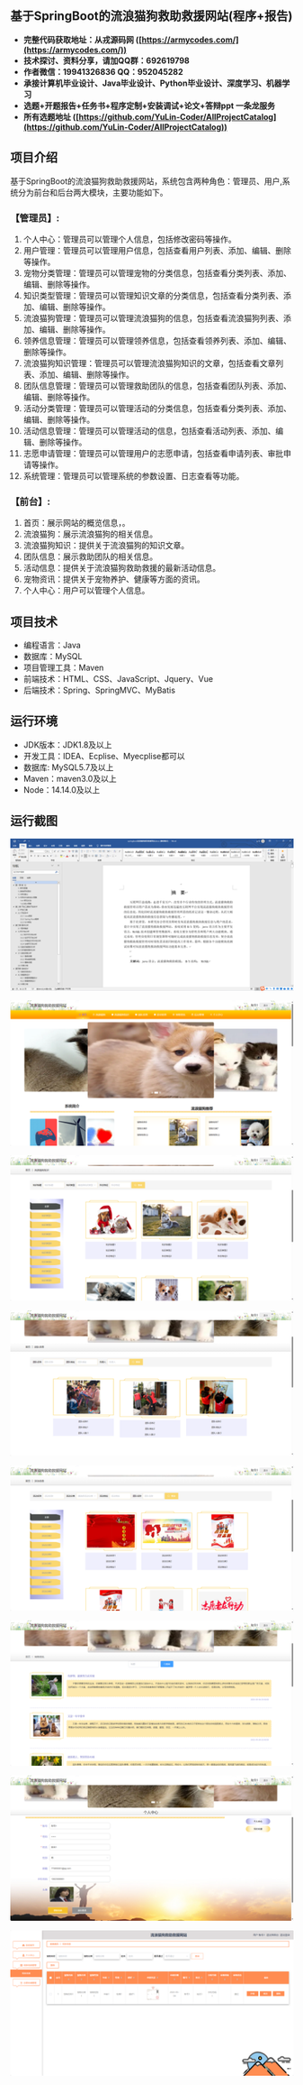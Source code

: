 ## 基于SpringBoot的流浪猫狗救助救援网站(程序+报告)

- <b>完整代码获取地址：从戎源码网 ([https://armycodes.com/](https://armycodes.com/))</b>
- <b>技术探讨、资料分享，请加QQ群：692619798</b> 
- <b>作者微信：19941326836  QQ：952045282</b> 
- <b>承接计算机毕业设计、Java毕业设计、Python毕业设计、深度学习、机器学习</b>
- <b>选题+开题报告+任务书+程序定制+安装调试+论文+答辩ppt 一条龙服务</b>
- <b>所有选题地址 ([https://github.com/YuLin-Coder/AllProjectCatalog](https://github.com/YuLin-Coder/AllProjectCatalog)) </b>

## 项目介绍
基于SpringBoot的流浪猫狗救助救援网站，系统包含两种角色：管理员、用户,系统分为前台和后台两大模块，主要功能如下。

### 【管理员】:
1. 个人中心：管理员可以管理个人信息，包括修改密码等操作。
2. 用户管理：管理员可以管理用户信息，包括查看用户列表、添加、编辑、删除等操作。
3. 宠物分类管理：管理员可以管理宠物的分类信息，包括查看分类列表、添加、编辑、删除等操作。
4. 知识类型管理：管理员可以管理知识文章的分类信息，包括查看分类列表、添加、编辑、删除等操作。
5. 流浪猫狗管理：管理员可以管理流浪猫狗的信息，包括查看流浪猫狗列表、添加、编辑、删除等操作。
6. 领养信息管理：管理员可以管理领养信息，包括查看领养列表、添加、编辑、删除等操作。
7. 流浪猫狗知识管理：管理员可以管理流浪猫狗知识的文章，包括查看文章列表、添加、编辑、删除等操作。
8. 团队信息管理：管理员可以管理救助团队的信息，包括查看团队列表、添加、编辑、删除等操作。
9. 活动分类管理：管理员可以管理活动的分类信息，包括查看分类列表、添加、编辑、删除等操作。
10. 活动信息管理：管理员可以管理活动的信息，包括查看活动列表、添加、编辑、删除等操作。
11. 志愿申请管理：管理员可以管理用户的志愿申请，包括查看申请列表、审批申请等操作。
12. 系统管理：管理员可以管理系统的参数设置、日志查看等功能。

### 【前台】:
1. 首页：展示网站的概览信息，。
2. 流浪猫狗：展示流浪猫狗的相关信息。
3. 流浪猫狗知识：提供关于流浪猫狗的知识文章。
4. 团队信息：展示救助团队的相关信息。
5. 活动信息：提供关于流浪猫狗救助救援的最新活动信息。
6. 宠物资讯：提供关于宠物养护、健康等方面的资讯。
7. 个人中心：用户可以管理个人信息。

## 项目技术
- 编程语言：Java
- 数据库：MySQL
- 项目管理工具：Maven
- 前端技术：HTML、CSS、JavaScript、Jquery、Vue
- 后端技术：Spring、SpringMVC、MyBatis

## 运行环境
- JDK版本：JDK1.8及以上
- 开发工具：IDEA、Ecplise、Myecplise都可以
- 数据库: MySQL5.7及以上
- Maven：maven3.0及以上
- Node：14.14.0及以上

## 运行截图
![](screenshot/1.png)

![](screenshot/2.png)

![](screenshot/3.png)

![](screenshot/4.png)

![](screenshot/5.png)

![](screenshot/6.png)

![](screenshot/7.png)

![](screenshot/8.png)
